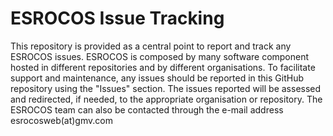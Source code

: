 # ESROCOS Issue Tracking
This repository is provided as a central point to report and track any ESROCOS issues. 
ESROCOS is composed by many software component hosted in different repositories and by different organisations. To facilitate support and maintenance, any issues should be reported in this GitHub repository using the "Issues" section. The issues reported will be assessed and redirected, if needed, to the appropriate organisation or repository.
The ESROCOS team can also be contacted through the e-mail address esrocosweb(at)gmv.com
